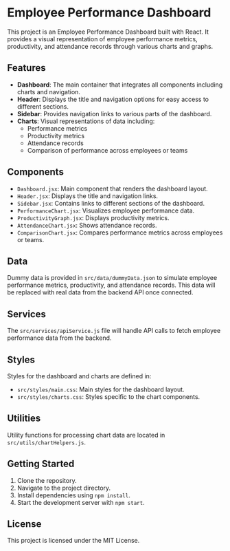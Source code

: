 # Employee Performance Dashboard

This project is an Employee Performance Dashboard built with React. It provides a visual representation of employee performance metrics, productivity, and attendance records through various charts and graphs.

## Features

- **Dashboard**: The main container that integrates all components including charts and navigation.
- **Header**: Displays the title and navigation options for easy access to different sections.
- **Sidebar**: Provides navigation links to various parts of the dashboard.
- **Charts**: Visual representations of data including:
  - Performance metrics
  - Productivity metrics
  - Attendance records
  - Comparison of performance across employees or teams

## Components

- `Dashboard.jsx`: Main component that renders the dashboard layout.
- `Header.jsx`: Displays the title and navigation links.
- `Sidebar.jsx`: Contains links to different sections of the dashboard.
- `PerformanceChart.jsx`: Visualizes employee performance data.
- `ProductivityGraph.jsx`: Displays productivity metrics.
- `AttendanceChart.jsx`: Shows attendance records.
- `ComparisonChart.jsx`: Compares performance metrics across employees or teams.

## Data

Dummy data is provided in `src/data/dummyData.json` to simulate employee performance metrics, productivity, and attendance records. This data will be replaced with real data from the backend API once connected.

## Services

The `src/services/apiService.js` file will handle API calls to fetch employee performance data from the backend.

## Styles

Styles for the dashboard and charts are defined in:
- `src/styles/main.css`: Main styles for the dashboard layout.
- `src/styles/charts.css`: Styles specific to the chart components.

## Utilities

Utility functions for processing chart data are located in `src/utils/chartHelpers.js`.

## Getting Started

1. Clone the repository.
2. Navigate to the project directory.
3. Install dependencies using `npm install`.
4. Start the development server with `npm start`.

## License

This project is licensed under the MIT License.